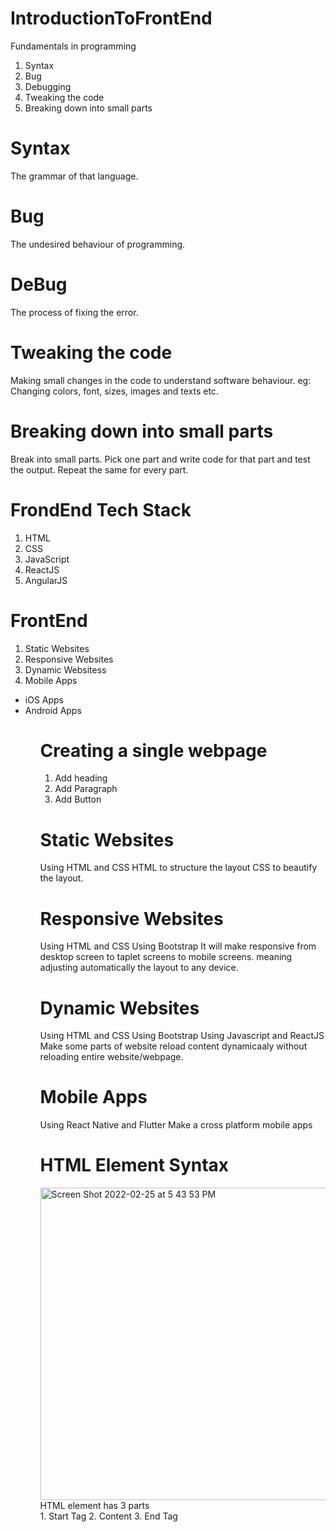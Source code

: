 # IntroductionToFrontEnd

Fundamentals in programming
1. Syntax
2. Bug
3. Debugging
4. Tweaking the code
5. Breaking down into small parts

# Syntax
 The grammar of that language.

# Bug
 The undesired behaviour of programming.

# DeBug
 The process of fixing the error. 
 
# Tweaking the code
 Making small changes in the code to understand software behaviour.
 eg: Changing colors, font, sizes, images and texts etc.

# Breaking down into small parts
Break into small parts.
Pick one part and write code for that part and test the output.
Repeat the same for every part.

# FrondEnd Tech Stack
1. HTML
2. CSS
3. JavaScript
4. ReactJS
5. AngularJS

# FrontEnd
1. Static Websites
2. Responsive Websites
3. Dynamic Websitess
4. Mobile Apps

<ul>
    <li>iOS Apps
    <li>Android Apps
<ul>

# Creating a single webpage
1. Add heading
2. Add Paragraph
3. Add Button

# Static Websites
Using HTML and CSS
 HTML to structure the layout
 CSS to beautify the layout.

# Responsive Websites
Using HTML and CSS
Using Bootstrap
 It will make responsive from desktop screen to taplet screens to mobile screens.
 meaning adjusting automatically the layout to any device.

# Dynamic Websites
Using HTML and CSS
Using Bootstrap
Using Javascript and ReactJS
  Make some parts of website reload content dynamicaaly without reloading entire website/webpage.
  
# Mobile Apps
Using React Native and Flutter
 Make a cross platform mobile apps 
 
 
# HTML Element Syntax
 
 <img width="844" alt="Screen Shot 2022-02-25 at 5 43 53 PM" src="https://user-images.githubusercontent.com/93422294/155713763-1ba93867-ccd7-4959-825d-77f2d9371c2d.png" width="1688" height="500">
 
 <br>
 HTML element has 3 parts
 <br>
 1. Start Tag
 2. Content
 3. End Tag

 
 
 
 




































































